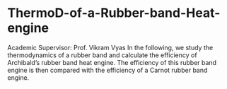 # ThermoD-of-a-Rubber-band-Heat-engine
Academic Supervisor: Prof. Vikram Vyas
In the following, we study the thermodynamics of a rubber band and calculate the efficiency of Archibald’s rubber band heat engine. The efficiency of this rubber band engine is then compared with the efficiency of a Carnot rubber band engine.
